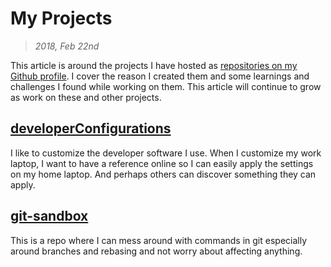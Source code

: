 # My Projects

>_2018, Feb 22nd_

This article is around the projects I have hosted as [repositories on my Github profile](https://github.com/MichaelCurrin?tab=repositories). I cover the reason I created them and some learnings and challenges I found while working on them. This article will continue to grow as work on these and other projects.



## [developerConfigurations](https://github.com/MichaelCurrin/developerConfigurations)

I like to customize the developer software I use. When I customize my work laptop, I want to have a reference online so I can easily apply the settings on my home laptop. And perhaps others can discover something they can apply.

## [git-sandbox](https://github.com/MichaelCurrin/git-sandbox)

This is a repo where I can mess around with commands in git especially around branches and rebasing and not worry about affecting anything.

